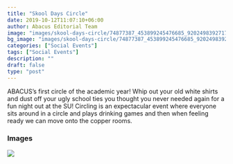 ```yaml
---
title: "Skool Days Circle"
date: 2019-10-12T11:07:10+06:00
author: Abacus Editorial Team
image: "images/skool-days-circle/74877387_453899245476685_9202498392717000704_n.jpg"
bg_image: "images/skool-days-circle/74877387_453899245476685_9202498392717000704_n.jpg"
categories: ["Social Events"]
tags: ["Social Events"]
description: ""
draft: false
type: "post"
---
```


ABACUS’s first circle of the academic year! Whip out your old white shirts and dust off your ugly school ties you thought you never needed again for a fun night out at the SU! Circling is an expectacular event where everyone sits around in a circle and plays drinking games and then when feeling ready we can move onto the copper rooms.

### Images

![](/images/skool-days-circle/73390715_545436469549614_7090929299900858368_n.jpg)
